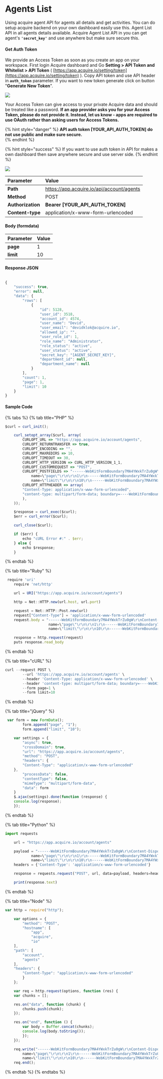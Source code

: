 # Agents List

Using acquire agent API for agents all details and get activities. You can do setup acquire backend on your own dashboard easily use this. Agent List API in all agents details available. Acquire Agent List API in you can get agent's **`'secret_key'`** and use anywhere but make sure secure this.

#### **Get Auth Token**

We provide an Access Token as soon as you create an app on your workspace. First login Acquire dashboard and Go **Setting &gt; API Token and Whitelist &gt; API Token** \( [https://app.acquire.io/setting/token](https://app.acquire.io/setting/token) \). Copy API token and use API header in **`auth_token`** parameter. If you want to new token generate click on button "**Generate New Token**".

![](../../.gitbook/assets/api-auth-token-1.png)

Your Access Token can give access to your private Acquire data and should be treated like a password. **If an app provider asks you for your Access Token, please do not provide it. Instead, let us know - apps are required to use OAuth rather than asking users for Access Tokens.**

{% hint style="danger" %}
 **API auth token  \[YOUR\_API\_AUTH\_TOKEN\]  do not use  public and make sure secure.**  
{% endhint %}

{% hint style="success" %}
If you want to use auth token in API for makes a own dashboard then save anywhere secure and use server side.
{% endhint %}



![](../../.gitbook/assets/agent-list.PNG)

| Parameter | Value |
| :--- | :--- |
| **Path** | https://app.acquire.io/api/account/agents |
| **Method** | POST |
| **Authorization**  | **Bearer \[YOUR\_API\_AUTH\_TOKEN\]** |
| **Content-type** | application/x-www-form-urlencoded |

#### **Body \(**formdata**\)**

| Parameter | Value |
| :--- | :--- |
| **page** | 1 |
| **limit** | 10 |

#### **Response JSON**

```javascript

{
    "success": true,
    "error": null,
    "data": {
        "rows": [
            {
                "id": 5128,
                "user_id": 3518,
                "account_id": 4574,
                "user_name": "Devid",
                "user_email": "devidklok@acquire.io",
                "allowed_ip": "",
                "user_role_id": 1,
                "role_name": "Administrator",
                "role_status": "active",
                "user_status": "active",
                "secret_key": "[AGENT_SECRET_KEY]",
                "department_id": null,
                "department_name": null
            }
        ],
        "count": 1,
        "page": 1,
        "limit": 10
    }
}

```

#### **Sample Code**

{% tabs %}
{% tab title="PHP" %}
```javascript
$curl = curl_init();

	curl_setopt_array($curl, array(
		CURLOPT_URL => "https://app.acquire.io/account/agents",
		CURLOPT_RETURNTRANSFER => true,
		CURLOPT_ENCODING => "",
		CURLOPT_MAXREDIRS => 10,
		CURLOPT_TIMEOUT => 30,
		CURLOPT_HTTP_VERSION => CURL_HTTP_VERSION_1_1,
		CURLOPT_CUSTOMREQUEST => "POST",
		CURLOPT_POSTFIELDS => "------WebKitFormBoundary7MA4YWxkTrZu0gW\r\nContent-Disposition: form-data;
			name=\"page\"\r\n\r\n1\r\n------WebKitFormBoundary7MA4YWxkTrZu0gW\r\nContent-Disposition: form-data;
			name=\"limit\"\r\n\r\n10\r\n------WebKitFormBoundary7MA4YWxkTrZu0gW--",
		CURLOPT_HTTPHEADER => array(
		"Content-Type: application/x-www-form-urlencoded",
		"content-type: multipart/form-data; boundary=----WebKitFormBoundary7MA4YWxkTrZu0gW"
		),
	));

	$response = curl_exec($curl);
	$err = curl_error($curl);

	curl_close($curl);

	if ($err) {
		echo "cURL Error #:" . $err;
	} else {
		echo $response;
	}
```
{% endtab %}

{% tab title="Ruby" %}
```javascript
 require 'uri'
	require 'net/http'

	url = URI("https://app.acquire.io/account/agents")

	http = Net::HTTP.new(url.host, url.port)

	request = Net::HTTP::Post.new(url)
	request["Content-Type"] = 'application/x-www-form-urlencoded'
	request.body = "------WebKitFormBoundary7MA4YWxkTrZu0gW\r\nContent-Disposition: form-data;
					name=\"page\"\r\n\r\n1\r\n------WebKitFormBoundary7MA4YWxkTrZu0gW\r\nContent-Disposition: form-data;
					name=\"limit\"\r\n\r\n10\r\n------WebKitFormBoundary7MA4YWxkTrZu0gW--"

	response = http.request(request)
	puts response.read_body

```
{% endtab %}

{% tab title="cURL" %}
```javascript
curl --request POST \
		--url 'https://app.acquire.io/account/agents' \
		--header 'Content-Type: application/x-www-form-urlencoded' \
		--header 'content-type: multipart/form-data; boundary=----WebKitFormBoundary7MA4YWxkTrZu0gW' \
		--form page=1 \
		--form limit=10
```
{% endtab %}

{% tab title="jQuery" %}
```javascript
 var form = new FormData();
		form.append("page", "1");
		form.append("limit", "10");

	var settings = {
		"async": true,
		"crossDomain": true,
		"url": "https://app.acquire.io/account/agents",
		"method": "POST",
		"headers": {
		"Content-Type": "application/x-www-form-urlencoded"
	},
		"processData": false,
		"contentType": false,
		"mimeType": "multipart/form-data",
		"data": form
	}
	$.ajax(settings).done(function (response) {
	console.log(response);
	});
```
{% endtab %}

{% tab title="Python" %}
```javascript
import requests

	url = "https://app.acquire.io/account/agents"

	payload = "------WebKitFormBoundary7MA4YWxkTrZu0gW\r\nContent-Disposition: form-data;
			name=\"page\"\r\n\r\n1\r\n------WebKitFormBoundary7MA4YWxkTrZu0gW\r\nContent-Disposition: form-data;
			name=\"limit\"\r\n\r\n10\r\n------WebKitFormBoundary7MA4YWxkTrZu0gW--"
	headers = {'Content-Type': 'application/x-www-form-urlencoded'}

	response = requests.request("POST", url, data=payload, headers=headers)

	print(response.text)
```
{% endtab %}

{% tab title="Node" %}
```javascript
var http = require("http");

	var options = {
		"method": "POST",
		"hostname": [
		    "app",
			"acquire",
			"io"
	],
	"path": [
		"account",
		"agents"
	],
	"headers": {
		"Content-Type": "application/x-www-form-urlencoded"
		}
	};

	var req = http.request(options, function (res) {
	var chunks = [];

	res.on("data", function (chunk) {
		chunks.push(chunk);
	});

	res.on("end", function () {
		var body = Buffer.concat(chunks);
		console.log(body.toString());
		});
	});

	req.write("------WebKitFormBoundary7MA4YWxkTrZu0gW\r\nContent-Disposition: form-data;
		name=\"page\"\r\n\r\n1\r\n------WebKitFormBoundary7MA4YWxkTrZu0gW\r\nContent-Disposition: form-data;
		name=\"limit\"\r\n\r\n10\r\n------WebKitFormBoundary7MA4YWxkTrZu0gW--");
	req.end();
```
{% endtab %}
{% endtabs %}



